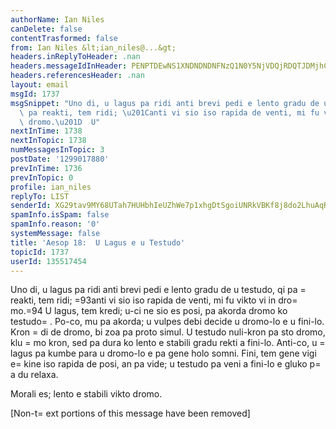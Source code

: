 ```yaml
---
authorName: Ian Niles
canDelete: false
contentTrasformed: false
from: Ian Niles &lt;ian_niles@...&gt;
headers.inReplyToHeader: .nan
headers.messageIdInHeader: PENPTDEwNS1XNDNDNDNFNzQ1N0Y5NjVDQjRDQTJDMjhCQzEwQHBoeC5nYmw+
headers.referencesHeader: .nan
layout: email
msgId: 1737
msgSnippet: "Uno di, u lagus pa ridi anti brevi pedi e lento gradu de u testudo, qi\
  \ pa reakti, tem ridi; \u201Canti vi sio iso rapida de venti, mi fu vikto vi in\
  \ dromo.\u201D  U"
nextInTime: 1738
nextInTopic: 1738
numMessagesInTopic: 3
postDate: '1299017880'
prevInTime: 1736
prevInTopic: 0
profile: ian_niles
replyTo: LIST
senderId: XG29tav9MY68UTah7HUHbhIeUZhWe7p1xhgDtSgoiUNRkVBKf8j8do2LhuAqRScwSM3b6YEf0PDBltwxempJHfTRz0-84H5m
spamInfo.isSpam: false
spamInfo.reason: '0'
systemMessage: false
title: 'Aesop 18:  U Lagus e u Testudo'
topicId: 1737
userId: 135517454
---
```



Uno di, u lagus pa ridi anti brevi pedi e lento gradu de u testudo, qi pa =
reakti, tem ridi; =93anti vi sio iso rapida de venti, mi fu vikto vi in dro=
mo.=94  U lagus, tem kredi; u-ci ne sio es posi, pa akorda dromo ko testudo=
.  Po-co, mu pa akorda; u vulpes debi decide u dromo-lo e u fini-lo.  Kron =
di de dromo, bi zoa pa proto simul.  U testudo nuli-kron pa sto dromo, klu =
mo kron, sed pa dura ko lento e stabili gradu rekti a fini-lo.  Anti-co, u =
lagus pa kumbe para u dromo-lo e pa gene holo somni.  Fini, tem gene vigi e=
 kine iso rapida de posi, an pa vide; u testudo pa veni a fini-lo e gluko p=
a du relaxa.
 
Morali es; lento e stabili vikto dromo.  		 	   		  

[Non-t=
ext portions of this message have been removed]


